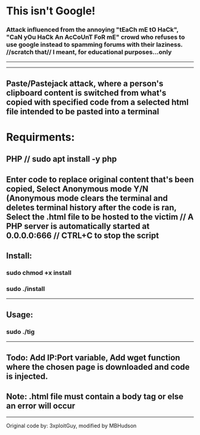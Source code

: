 # This isn't Google!
### Attack influenced from the annoying "tEaCh mE tO HaCk", "CaN yOu HaCk An AcCoUnT FoR mE" crowd who refuses to use google instead to spamming forums with their laziness. //scratch that// I meant, for educational purposes...only
---
---
Paste/Pastejack attack, where a person's clipboard content is switched from what's copied with specified code from a selected html file intended to be pasted into a terminal 
---
# Requirments:
PHP // sudo apt install -y php
---
Enter code to replace original content that's been copied, Select Anonymous mode Y/N (Anonymous mode clears the terminal and deletes terminal history after the code is ran, Select the .html file to be hosted to the victim // A PHP server is automatically started at 0.0.0.0:666 // CTRL+C to stop the script
---
## Install:

### sudo chmod +x install

### sudo ./install
---
## Usage:

### sudo ./tig
---
Todo: Add IP:Port variable, Add wget function where the chosen page is downloaded and code is injected.
---
Note: .html file must contain a body tag or else an error will occur
---
---
Original code by: 3xploitGuy, modified by MBHudson
